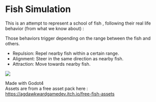 # Fish Simulation

This is an attempt to represent a school of fish , following their real life behavior (from what we know about) :

Those behaviors trigger depending on the range between the fish and others.

- Repulsion: Repel nearby fish within a certain range.
- Alignment: Steer in the same direction as nearby fish.
- Attraction: Move towards nearby fish.

![](./fishy_fishy.gif)




Made with Godot4  
Assets are from a free asset pack here : https://agdawkwardgamedev.itch.io/free-fish-assets
